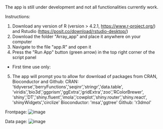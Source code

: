 The app is still under development and not all functionalities currently work.

Instructions:
1. Download any version of R (version > 4.2.1, https://www.r-project.org/) and Rstudio (https://posit.co/download/rstudio-desktop/)
2. Download the folder "Array_app" and place it anywhere on your computer
3. Navigate to the file "app.R" and open it
4. Press the "Run App" button (green arrow) in the top right corner of the script panel
- First time use only:
5. The app will prompt you to allow for download of packages from CRAN, Bioconductor and Github:
  CRAN:             'tidyverse','berryFunctions','seqinr','stringr','data.table',
                    'viridis','bio3d','ggprism','ggExtra','gridExtra','zoo','RColorBrewer',
                    'shiny','DT','shiny.fluent','imola','cowplot','shiny.router','shiny.react',
                    'shinyWidgets','circlize'
  Bioconductor:     'msa','ggtree'
  Github:           'r3dmol'

Frontpage:
![image](https://github.com/JoschaRombach/Proteome-wide_map_of_membrane_binding/assets/153042844/9088bc27-9fad-4d97-ae31-1dba8ea0d637)


Data page:
![image](https://github.com/JoschaRombach/Proteome-wide_map_of_membrane_binding/assets/153042844/f8dec209-dfd1-4dd8-94b7-59d360c226ef)


